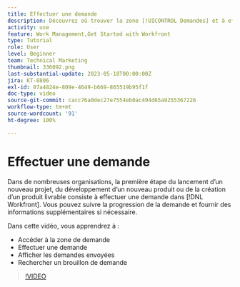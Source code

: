 ```yaml
---
title: Effectuer une demande
description: Découvrez où trouver la zone [!UICONTROL Demandes] et à effectuer une demande dans  [!DNL  Workfront]. Découvrez ensuite comment afficher les demandes envoyées et les brouillons.
activity: use
feature: Work Management,Get Started with Workfront
type: Tutorial
role: User
level: Beginner
team: Technical Marketing
thumbnail: 336092.png
last-substantial-update: 2023-05-18T00:00:00Z
jira: KT-8806
exl-id: 07a4824e-809e-4649-b669-865519b95f1f
doc-type: video
source-git-commit: cacc76a0dec27e7554eb0ac494d65a9255367226
workflow-type: tm+mt
source-wordcount: '91'
ht-degree: 100%

---
```


# Effectuer une demande

Dans de nombreuses organisations, la première étape du lancement d’un nouveau projet, du développement d’un nouveau produit ou de la création d’un produit livrable consiste à effectuer une demande dans [!DNL Workfront]. Vous pouvez suivre la progression de la demande et fournir des informations supplémentaires si nécessaire.

Dans cette vidéo, vous apprendrez à :

* Accéder à la zone de demande
* Effectuer une demande
* Afficher les demandes envoyées
* Rechercher un brouillon de demande

>[!VIDEO](https://video.tv.adobe.com/v/336092/?quality=12&learn=on)
